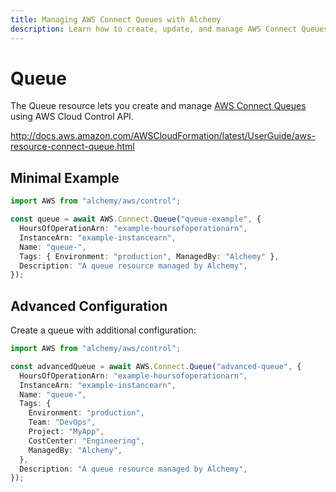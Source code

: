 ```yaml
---
title: Managing AWS Connect Queues with Alchemy
description: Learn how to create, update, and manage AWS Connect Queues using Alchemy Cloud Control.
---
```


# Queue

The Queue resource lets you create and manage [AWS Connect Queues](https://docs.aws.amazon.com/connect/latest/userguide/) using AWS Cloud Control API.

http://docs.aws.amazon.com/AWSCloudFormation/latest/UserGuide/aws-resource-connect-queue.html

## Minimal Example

```ts
import AWS from "alchemy/aws/control";

const queue = await AWS.Connect.Queue("queue-example", {
  HoursOfOperationArn: "example-hoursofoperationarn",
  InstanceArn: "example-instancearn",
  Name: "queue-",
  Tags: { Environment: "production", ManagedBy: "Alchemy" },
  Description: "A queue resource managed by Alchemy",
});
```

## Advanced Configuration

Create a queue with additional configuration:

```ts
import AWS from "alchemy/aws/control";

const advancedQueue = await AWS.Connect.Queue("advanced-queue", {
  HoursOfOperationArn: "example-hoursofoperationarn",
  InstanceArn: "example-instancearn",
  Name: "queue-",
  Tags: {
    Environment: "production",
    Team: "DevOps",
    Project: "MyApp",
    CostCenter: "Engineering",
    ManagedBy: "Alchemy",
  },
  Description: "A queue resource managed by Alchemy",
});
```

